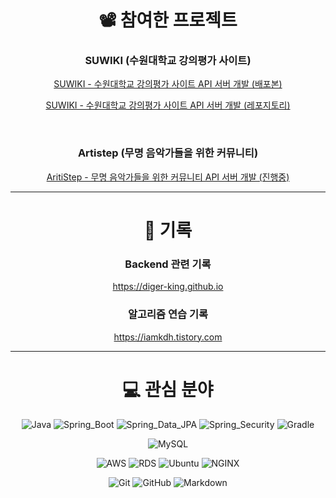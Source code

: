 <div align="center">

# 📽️ 참여한 프로젝트

### SUWIKI (수원대학교 강의평가 사이트)

[SUWIKI - 수원대학교 강의평가 사이트 API 서버 개발 (배포본)](https://suwiki.kr)

[SUWIKI - 수원대학교 강의평가 사이트 API 서버 개발 (레포지토리)](https://github.com/uswLectureEvaluation/Backend-Remaster)

<br>

### Artistep (무명 음악가들을 위한 커뮤니티)

[AritiStep - 무명 음악가들을 위한 커뮤니티 API 서버 개발 (진행중)](https://github.com/Artistep/Backend)

---

# 📜 기록

### Backend 관련 기록
https://diger-king.github.io
        
### 알고리즘 연습 기록
https://iamkdh.tistory.com

---

 # 💻 관심 분야

![Java](https://img.shields.io/badge/Java-red?style=flat-circle&logo=java&logoColor=white)
![Spring_Boot](https://img.shields.io/badge/Spring_Boot-6DB33F.svg?style=flat-circle&logo=springboot&logoColor=white)
![Spring_Data_JPA](https://img.shields.io/badge/Spring_Data_JPA-6DB33F.svg?style=flat-circle&logo=spring&logoColor=white)
![Spring_Security](https://img.shields.io/badge/Spring_Security-6DB33F.svg?style=flat-circle&logo=springsecurity&logoColor=white)
![Gradle](https://img.shields.io/badge/Gradle-02303A.svg?style=flat-circle&logo=Gradle&logoColor=white)
 
![MySQL](https://img.shields.io/badge/MySQL-4479A1.svg?style=flat-circle&logo=Mysql&logoColor=white)
 
![AWS](https://img.shields.io/badge/AWS-232F3E.svg?style=flat-circle&logo=Amazon-AWS&logoColor=white)
![RDS](https://img.shields.io/badge/RDS-232F3E.svg?style=flat-circle&logo=mysql&logoColor=#232F3E)
![Ubuntu](https://img.shields.io/badge/Ubuntu-FCC624.svg?style=flat-circle&logo=Ubuntu&logoColor=#E95420)
![NGINX](https://img.shields.io/badge/NGINX-269539.svg?style=flat-circle&logo=NGINX&logoColor=white)
 
![Git](https://img.shields.io/badge/Git-F05032.svg?style=flat-circle&logo=Git&logoColor=white)
![GitHub](https://img.shields.io/badge/GitHub-181717.svg?style=flat-circle&logo=GitHub&logoColor=white)
![Markdown](https://img.shields.io/badge/Markdown-000000?style=flat-circle&logo=markdown&logoColor=white)
